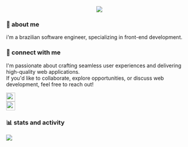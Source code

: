 <h3 align="center">
<a href="https://git.io/typing-svg" align="center">
    <img src="https://readme-typing-svg.demolab.com?font=Fira+Code&duration=3000&pause=2000&color=FFFFFF&center=true&vCenter=true&random=false&width=600&lines=lott" align="center"/>
</a>
<h3/>

<h3>👋 about me</h3>
<p>i'm a brazilian software engineer, specializing in front-end development.</p>

<h3>🔗 connect with me</h3>

<p>
    I'm passionate about crafting seamless user experiences and delivering high-quality web applications.
<br/>
    If you'd like to collaborate, explore opportunities, or discuss web development, feel free to reach out!
</p>

<a href="https://www.linkedin.com/in/lott-marcos/">
  <img  src="https://img.shields.io/badge/LinkedIn-0077B5?style=for-the-badge&logo=linkedin&logoColor=white" alt="" height="24px"/>
</a>
<br/>
<a href="https://medium.com/@lott.marcos">
    <img  src="https://img.shields.io/badge/Medium-000000?style=for-the-badge&logo=medium&logoColor=white" alt="" height="24px"/>
</a>

<h3>📊 stats and activity</h3>
<a href="https://wakatime.com/@lottmarcos">
  <img src="https://github-readme-stats-marcos-lotts-projects.vercel.app/api/wakatime?username=lottmarcos&&theme=dracula&hide_border=true&count_private=true&layout=compact"/>
</a>
